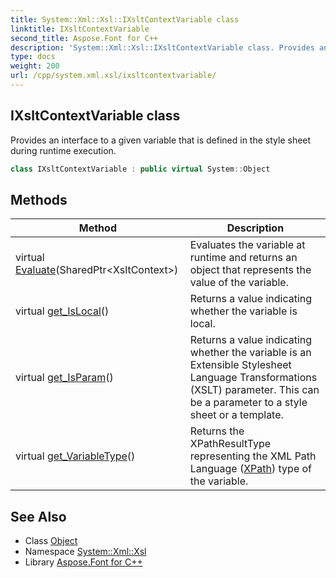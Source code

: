 ```yaml
---
title: System::Xml::Xsl::IXsltContextVariable class
linktitle: IXsltContextVariable
second_title: Aspose.Font for C++
description: 'System::Xml::Xsl::IXsltContextVariable class. Provides an interface to a given variable that is defined in the style sheet during runtime execution in C++.'
type: docs
weight: 200
url: /cpp/system.xml.xsl/ixsltcontextvariable/
---
```

## IXsltContextVariable class


Provides an interface to a given variable that is defined in the style sheet during runtime execution.

```cpp
class IXsltContextVariable : public virtual System::Object
```

## Methods

| Method | Description |
| --- | --- |
| virtual [Evaluate](./evaluate/)(SharedPtr\<XsltContext\>) | Evaluates the variable at runtime and returns an object that represents the value of the variable. |
| virtual [get_IsLocal](./get_islocal/)() | Returns a value indicating whether the variable is local. |
| virtual [get_IsParam](./get_isparam/)() | Returns a value indicating whether the variable is an Extensible Stylesheet Language Transformations (XSLT) parameter. This can be a parameter to a style sheet or a template. |
| virtual [get_VariableType](./get_variabletype/)() | Returns the XPathResultType representing the XML Path Language ([XPath](../../system.xml.xpath/)) type of the variable. |
## See Also

* Class [Object](../../system/object/)
* Namespace [System::Xml::Xsl](../)
* Library [Aspose.Font for C++](../../)
